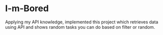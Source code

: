 # I-m-Bored
Applying my API knowledge, implemented this project which retrieves data using API and shows random tasks you can do based on filter or random.
